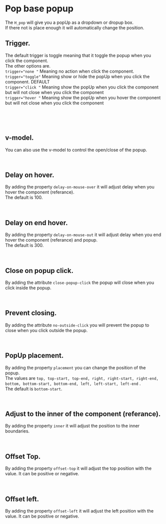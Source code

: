 # Pop base popup

The `H_pop` will give you a popUp as a dropdown or dropup box.<br>
If there not is place enough it will automatically change the position.<br>

## Trigger.

The default trigger is toggle meaning that it toggle the popup when you click the component.<br>
The other options are.<br>
`trigger="none "` Meaning no action when click the component.<br>
`trigger="toggle"` Meaning show or hide the popUp when you click the component. DEFAULT<br>
`trigger="click "` Meaning show the popUp when you click the component but will not close when you click the component<br>
`trigger="hover "` Meaning show the popUp when you hover the component but will not close when you click the component<br>

<br>

<hhl-live-editor title="" htmlCode='
    <template>
      <H_row>
          <H_pop>
            <template v-slot:referance>
              <H_btn>default (trigger)</H_btn>
            </template>
            <div class="col-bg-warn box">Hello</div>
          </H_pop>
          <H_pop trigger="click">
            <template v-slot:referance>
              <H_btn>click</H_btn>
            </template>
            <div class="col-bg-warn box">Hello</div>
          </H_pop>
          <H_pop trigger="hover">
            <template v-slot:referance>
                <H_btn>trigger="hover"</H_btn>
            </template>
            <div class="col-bg-warn box">Hello</div>
          </H_pop>
          <H_pop trigger="none">
            <template v-slot:referance>
                <H_btn>trigger="none""</H_btn>
            </template>
            <div class="col-bg-warn box">Hello</div>
          </H_pop>
        </H_row> 
    </template>
    <style>
      .box {
        width:100%;
        padding: 30px;
      }
    </style>  
'>
</hhl-live-editor>

<br/>

## v-model.

You can also use the v-model to control the open/close of the popup.

<hhl-live-editor title="" htmlCode='
    <template>
      <H_row align="center">
        <H_pop v-model="open">
         <template v-slot:referance>
              <H_btn>v-model</H_btn>
          </template>
          <div class="col-bg-warn box">Hello</div>
        </H_pop>
        <H_checkbox v-model="open" label="open">
      </H_row>
    </template>
    <script>
    const open = ref(false)
    return {open}
    </script>
    <style>
      .box {
        padding: 30px;
      }
    </style> 
'>
</hhl-live-editor>

<br/>

## Delay on hover.

By adding the property `delay-on-mouse-over` it will adjust delay when you hover the component (referance).<br>
The default is 100.

<hhl-live-editor title="" htmlCode='
    <template>
      <H_row>
        <H_pop trigger="hover" delay-on-mouse-over="1000">
          <template v-slot:referance>
              <H_btn>trigger="hover" + delay-on-mouse-over="1000"</H_btn>
          </template>
          <div class="col-bg-warn box">Hello</div>
        </H_pop>
      </H_row>
    </template>
'>
</hhl-live-editor>

<br/>

## Delay on end hover.

By adding the property `delay-on-mouse-out` it will adjust delay when you end hover the component (referance) and popup.<br>
The default is 300.

<hhl-live-editor title="" htmlCode='
    <template>
      <H_row>
        <H_pop trigger="hover" delay-on-mouse-out="1000">
          <template v-slot:referance>
              <H_btn>trigger="hover" + delay-on-mouse-out="1000"</H_btn>
          </template>
          <div class="col-bg-warn box">Hello</div>
        </H_row>
      </H_flex>
    </template>
'>
</hhl-live-editor>

<br/>

## Close on popup click.

By adding the attribute `close-popup-click` the popup will close when you click inside the popup.<br>

<hhl-live-editor title="" htmlCode='
    <template>
      <H_row>
        <H_pop close-popup-click>
          <template v-slot:referance>
              <H_btn>close-popup-click"</H_btn>
          </template>
          <div class="col-bg-warn box">Hello</div>
        </H_pop>
      </H_row>
    </template>
    <script>
      const popup = ref(false);
      return { popup }
    </script>
'>
</hhl-live-editor>

<br/>

## Prevent closing.

By adding the attribute `no-outside-click` you will prevent the popup to close when you click outside the popup.<br>

<hhl-live-editor title="" htmlCode='
    <template>
      <H_row>
        <H_pop no-outside-click>
          <template v-slot:referance>
              <H_btn>no-outside-click"</H_btn>
          </template>
          <div class="col-bg-warn box">Hello</div>
        </H_pop>
      <H_pop no-outside-click trigger="click" v-model="popup">
        <template v-slot:referance>
            <H_btn>no-outside-click + trigger="click"</H_btn>
        </template>
        <div class="col-bg-warn box"><H_btn @click="popup=false">Close"</H_btn></div>
      </H_pop>
      </H_row>
    </template>
    <script>
      const popup = ref(false);
      return { popup }
    </script>
'>
</hhl-live-editor>

<br/>

## PopUp placement.

By adding the property `placement` you can change the position of the popup.<br>
The values are `top, top-start, top-end, right, right-start, right-end, bottom, bottom-start, bottom-end, left, left-start, left-end` .<br>
The default is `bottom-start`.<br>

<hhl-live-editor title="" htmlCode='
    <template>
      <H_row>
        <H_pop :placement="placement">
          <template v-slot:referance>
              <H_btn>Open</H_btn>
          </template>
          <div class="col-bg-warn box">Hello</div>
        </H_pop>
      <H_select :list="selectData" v-model="placement" label="Placement">
      </H_select>
    </H_row>
    </template>
    <script>
      const placement = ref("bottom-start");
      const selectData = ["top"
        , "top-start"
        , "top-end"
        , "right"
        , "right-start"
        , "right-end"
        , "bottom"
        , "bottom-start"
        , "bottom-end"
        , "left"
        , "left-start"
        , "left-end"]
      return { placement, selectData }
    </script>
'>
</hhl-live-editor>

<br/>

## Adjust to the inner of the component (referance).

By adding the property `inner` it will adjust the position to the inner boundaries.<br>

<hhl-live-editor title="" htmlCode='
    <template>
      <H_row>
        <H_pop inner :placement="top===true ? `top-start` : `bottom-start`">
          <template v-slot:referance>
              <H_btn>Open popup</H_btn>
          </template>
          <div class="col-bg-warn box">Hello</div>
        </H_pop>
        <H_checkbox label="Top" v-model="top"></hhl-checkbox>
    </H_frow>
    </template>
    <script>
      const top = ref(false);
      return { top }
    </script>
'>
</hhl-live-editor>

<br/>

## Offset Top.

By adding the property `offset-top` it will adjust the top position with the value. It can be positive or negative.<br>

<hhl-live-editor title="" htmlCode='
    <template>
      <H_row>
      <H_pop :offset-top="20" :placement="top===true ? `top-start` : `bottom-start`">
      <template v-slot:referance >
      <H_btn>Open popup</H_btn>
      </template>
      <div class="col-bg-warn box">Hello</div>
      </H_pop>
      <H_checkbox label="Top" v-model="top"></hhl-checkbox>
      </H_row>
    </template>
    <script>
        const top = ref(false);
        return { top }
    </script>
'>
</hhl-live-editor>

<br>

## Offset left.

By adding the property `offset-left` it will adjust the left position with the value. It can be positive or negative.<br>

<hhl-live-editor title="" htmlCode='
    <template>
      <H_row>
        <H_pop :offset-left="30">
          <template v-slot:referance>
              <H_btn>Open popup</H_btn>
          </template>
          <div class="col-bg-warn box">Hello</div>
        </H_pop>
    </H_row>
    </template>
'>
</hhl-live-editor>
